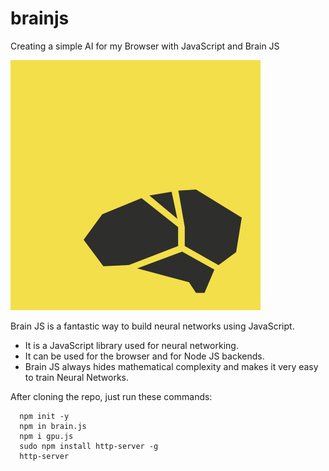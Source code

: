 # brainjs

Creating a simple AI for my Browser with JavaScript and Brain JS


![brainjs](https://github.com/supertren/brain02/blob/master/logo.svg)

Brain JS is a fantastic way to build neural networks using JavaScript. 
 * It is a JavaScript library used for neural networking.
 * It can be used for the browser and for Node JS backends.
 * Brain JS always hides mathematical complexity and makes it very easy to train Neural Networks.

After cloning the repo, just run these commands:

```
  npm init -y
  npm in brain.js
  npm i gpu.js
  sudo npm install http-server -g
  http-server
```
